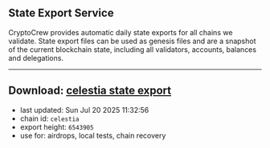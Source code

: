 ## State Export Service
CryptoCrew provides automatic daily state exports for all chains we validate. State export files can be used as genesis files and are a snapshot of the current blockchain state, including all validators, accounts, balances and delegations.

---
**Download: [celestia state export](https://dl-eu2.ccvalidators.com/SERVICE/celestia/celestia_export_6543905.json)**
---

- last updated: Sun Jul 20 2025 11:32:56
- chain id: `celestia`
- export height: `6543905`
- use for: airdrops, local tests, chain recovery
